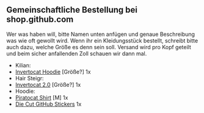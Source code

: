 ## Gemeinschaftliche Bestellung bei shop.github.com

Wer was haben will, bitte Namen unten anfügen und genaue Beschreibung was wie oft gewollt wird. Wenn ihr ein Kleidungsstück bestellt, schreibt bitte auch dazu, welche Größe es denn sein soll. Versand wird pro Kopf geteilt und beim sicher anfallenden Zoll schauen wir dann mal.

 - Kilian:
  - [Invertocat Hoodie](https://github.myshopify.com/products/invertocat-hoodie) [Größe?] 1x
 - Hair Steigr:
  - [Invertocat 2.0](https://github.myshopify.com/products/invertocat-2-0) [Größe?] 1x
 - Hoodie:
  - [Piratocat Shirt](https://github.myshopify.com/products/piratocat-shirt) [M] 1x
  - [Die Cut GitHub Stickers](https://github.myshopify.com/products/die-cut-github-stickers) 1x
